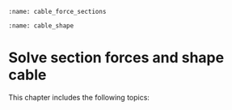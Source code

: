 ```{index} Section forces cable
:name: cable_force_sections
```
```{index} Shape cable
:name: cable_shape
```
# Solve section forces and shape cable

This chapter includes the following topics:

```{tableofcontents}
```